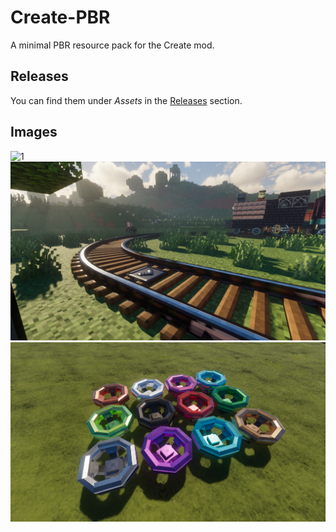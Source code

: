 # Create-PBR
A minimal PBR resource pack for the Create mod.

## Releases
You can find them under _Assets_ in the [Releases](https://github.com/Null-Minecraft/Create-PBR/releases) section.

## Images
![1](media/2022-09-30_02.55.47.png?raw=true)
![2](media/2022-09-30_02.45.27.png?raw=true)
![3](media/2022-09-24_16.32.11.png?raw=true)
